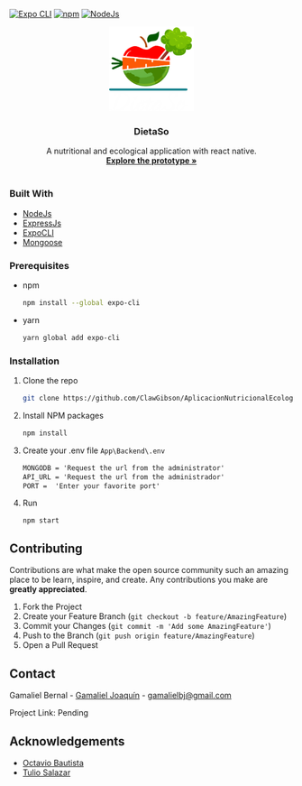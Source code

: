 [![Expo CLI](https://img.shields.io/badge/Expo%20CLI-v4.1.6-blue.svg)](https://docs.expo.io/)
[![npm](https://img.shields.io/badge/npm-v6.14.8-lightgrey.svg)](https://www.npmjs.com/)
[![NodeJs](https://img.shields.io/badge/NodeJs-v14.15.1-green.svg)](https://nodejs.org/dist/v14.15.1/docs/api/)
<p align="center">
  <a href="https://github.com/othneildrew/Best-README-Template">
    <img src="images/app-logo-white.png" alt="Logo" width="150" height="150">
  </a>

  <h3 align="center">DietaSo</h3>

  <p align="center">
    A nutritional and ecological application with react native.
    <br />
    <a href="https://www.figma.com/proto/gRJRtkQBGebLt9kRrsC6SV/Mobile-design?node-id=1%3A3&viewport=308%2C200%2C0.141961008310318&scaling=scale-down"><strong>Explore the prototype »</strong></a>
    <br />
    <br />
  </p>
</p>



### Built With

* [NodeJs](https://nodejs.org/en/)
* [ExpressJs](https://expressjs.com/)
* [ExpoCLI](https://docs.expo.io/)
* [Mongoose](https://www.npmjs.com/package/mongoose)


### Prerequisites
* npm
  ```sh
  npm install --global expo-cli
  ```
* yarn
  ```sh
  yarn global add expo-cli
  ```

### Installation

1. Clone the repo
   ```sh
   git clone https://github.com/ClawGibson/AplicacionNutricionalEcologica.git
   ```
2. Install NPM packages
   ```sh
   npm install
   ```
3. Create your .env file `App\Backend\.env`
   ```.env
   MONGODB = 'Request the url from the administrator'
   API_URL = 'Request the url from the administrador'
   PORT =  'Enter your favorite port'
   ```
4. Run
   ```sh
   npm start
   ```


<!-- CONTRIBUTING -->
## Contributing

Contributions are what make the open source community such an amazing place to be learn, inspire, and create. Any contributions you make are **greatly appreciated**.

1. Fork the Project
2. Create your Feature Branch (`git checkout -b feature/AmazingFeature`)
3. Commit your Changes (`git commit -m 'Add some AmazingFeature'`)
4. Push to the Branch (`git push origin feature/AmazingFeature`)
5. Open a Pull Request


<!-- CONTACT -->
## Contact

Gamaliel Bernal - [Gamaliel Joaquín](https://www.facebook.com/JakousiClaw/) - gamalielbj@gmail.com

Project Link: Pending



<!-- ACKNOWLEDGEMENTS -->
## Acknowledgements
* [Octavio Bautista](https://github.com/OctavioBautista)
* [Tulio Salazar](https://github.com/TulioA)
